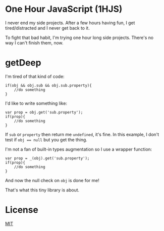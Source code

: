 One Hour JavaScript (1HJS)
=========================
I never end my side projects. After a few hours having fun, I get tired/distracted and I never get back to it.

To fight that bad habit, I'm trying one hour long side projects. There's no way I can't finish them, now.

getDeep
=======
I'm tired of that kind of code:

    if(obj && obj.sub && obj.sub.property){
        //do something
    }

I'd like to write something like:

    var prop = obj.get('sub.property');
    if(prop){
        //do something
    }

If `sub` or `property` then return me `undefined`, it's fine. In this example, I don't test if `obj == null` but you get the thing.

I'm not a fan of built-in types augmentation so I use a wrapper function:

    var prop = _(obj).get('sub.property');
    if(prop){
        //do something
    }

And now the null check on `obj` is done for me!

That's what this tiny library is about.

License
=======
[MIT](/floriancargoet/1HJS-getDeep/blob/master/LICENSE)